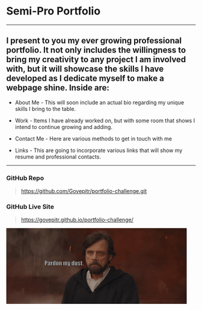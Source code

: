 # Semi-Pro Portfolio
---


## I present to you my ever growing professional portfolio. It not only includes the willingness to bring my creativity to any project I am involved with, but it will showcase the skills I have developed as I dedicate myself to make a webpage shine. Inside are:

- About Me - This will soon include an actual bio regarding my unique skills I bring to the table.

- Work - Items I have already worked on, but with some room that shows I intend to continue growing and adding.

- Contact Me - Here are various methods to get in touch with me

- Links - This are going to incorporate various links that will show my resume and professional contacts.



---

### GitHub Repo

>https://github.com/Govepitr/portfolio-challenge.git

### GitHub Live Site

> https://govepitr.github.io/portfolio-challenge/

![Portfolio Screenshot](https://github.com/Govepitr/portfolio-challenge/blob/work/Assets/images/pardon.gif?raw=true "Portfolio Screenshot")

